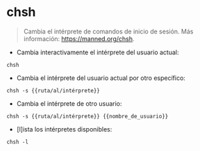 # chsh

> Cambia el intérprete de comandos de inicio de sesión.
> Más información: <https://manned.org/chsh>.

- Cambia interactivamente el intérprete del usuario actual:

`chsh`

- Cambia el intérprete del usuario actual por otro específico:

`chsh -s {{ruta/al/intérprete}}`

- Cambia el intérprete de otro usuario:

`chsh -s {{ruta/al/intérprete}} {{nombre_de_usuario}}`

- [l]ista los intérpretes disponibles:

`chsh -l`
